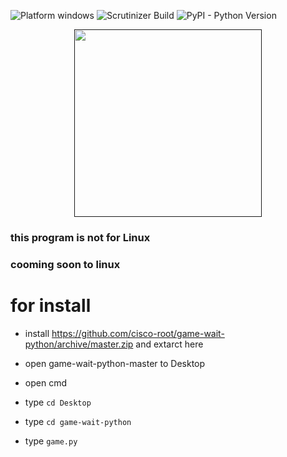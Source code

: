 ![Platform windows](https://img.shields.io/badge/Platform-windows-lightgrey.svg)
![Scrutinizer Build](https://img.shields.io/scrutinizer/build/g/filp/whoops.svg?style=flat-square)
![PyPI - Python Version](https://img.shields.io/pypi/pyversions/Django.svg)

<p align="center">
  <a href=""><img width="300" src="https://mr-robot1.cf/cat-unicorn.jpg"></a>

### this program is not for Linux
### cooming soon to linux


# for install 


- install https://github.com/cisco-root/game-wait-python/archive/master.zip and extarct here


- open game-wait-python-master to Desktop


- open cmd


- type `cd Desktop`


- type `cd game-wait-python`


- type `game.py`


